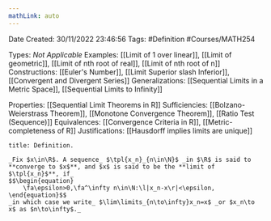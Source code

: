 ```yaml
---
mathLink: auto
---
```


<div class="topSpace"></div>

Date Created: 30/11/2022 23:46:56
Tags: #Definition #Courses/MATH254

Types: _Not Applicable_
Examples: [[Limit of 1 over linear]], [[Limit of geometric]], [[Limit of nth root of real]], [[Limit of nth root of n]]
Constructions: [[Euler's Number]], [[Limit Superior slash Inferior]], [[Convergent and Divergent Series]]
Generalizations: [[Sequential Limits in a Metric Space]], [[Sequential Limits to Infinity]]

Properties: [[Sequential Limit Theorems in R]]
Sufficiencies: [[Bolzano-Weierstrass Theorem]], [[Monotone Convergence Theorem]], [[Ratio Test (Sequence)]]
Equivalences: [[Convergence Criteria in R]], [[Metric-completeness of R]]
Justifications: [[Hausdorff implies limits are unique]]

``` ad-Definition
title: Definition.

_Fix $x\in\R$. A sequence_ $\tpl{x_n}_{n\in\N}$ _in $\R$ is said to **converge to $x$**, and $x$ is said to be the **limit of $\tpl{x_n}$**, if_
$$\begin{equation}
    \fa\epsilon>0,\fa^\infty n\in\N:\l|x_n-x\r|<\epsilon,
\end{equation}$$
_in which case we write_ $\lim\limits_{n\to\infty}x_n=x$ _or $x_n\to x$ as $n\to\infty$._

```
